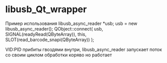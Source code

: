 # libusb_Qt_wrapper

Пример использования
libusb_async_reader *usb;
usb = new libusb_async_reader();
QObject::connect( usb, SIGNAL(readyRead(QByteArray)), this, SLOT(read_barcode_snapi(QByteArray)) );

VID:PID прибиты гвоздями внутри, libusb_async_reader запускает поток со своим циклом обработки коряво но работает
